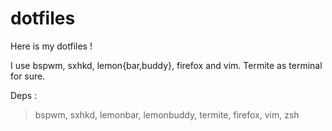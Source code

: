 dotfiles
========

Here is my dotfiles !

I use bspwm, sxhkd, lemon{bar,buddy}, firefox and vim. Termite as terminal for sure.


Deps : 
> bspwm, sxhkd, lemonbar, lemonbuddy, termite, firefox, vim, zsh
